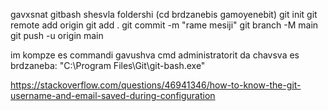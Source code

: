 gavxsnat gitbash
shesvla foldershi (cd brdzanebis gamoyenebit)
git init
git remote add origin <repositoriss linki>
git add .
git commit -m "rame mesiji"
git branch -M main
git push -u origin main




im kompze es commandi gavushva cmd administratorit da chavsva es brdzaneba:
"C:\Program Files\Git\git-bash.exe"



https://stackoverflow.com/questions/46941346/how-to-know-the-git-username-and-email-saved-during-configuration
